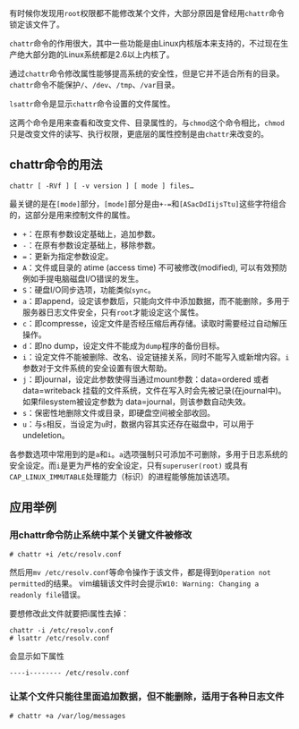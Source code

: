 有时候你发现用`root`权限都不能修改某个文件，大部分原因是曾经用`chattr`命令锁定该文件了。

`chattr`命令的作用很大，其中一些功能是由Linux内核版本来支持的，不过现在生产绝大部分跑的Linux系统都是2.6以上内核了。

通过`chattr`命令修改属性能够提高系统的安全性，但是它并不适合所有的目录。`chattr`命令不能保护`/`、`/dev`、`/tmp`、`/var`目录。

`lsattr`命令是显示`chattr`命令设置的文件属性。

这两个命令是用来查看和改变文件、目录属性的，与`chmod`这个命令相比，`chmod`只是改变文件的读写、执行权限，更底层的属性控制是由`chattr`来改变的。

## chattr命令的用法
```
chattr [ -RVf ] [ -v version ] [ mode ] files…
```
最关键的是在`[mode]`部分，`[mode]`部分是由`+-=`和`[ASacDdIijsTtu]`这些字符组合的，这部分是用来控制文件的属性。

* `+`：在原有参数设定基础上，追加参数。
* `-`：在原有参数设定基础上，移除参数。
* `=`：更新为指定参数设定。
* `A`：文件或目录的 atime (access time) 不可被修改(modified), 可以有效预防例如手提电脑磁盘I/O错误的发生。
* `S`：硬盘I/O同步选项，功能类似`sync`。
* `a`：即append，设定该参数后，只能向文件中添加数据，而不能删除，多用于服务器日志文件安全，只有`root`才能设定这个属性。
* `c`：即compresse，设定文件是否经压缩后再存储。读取时需要经过自动解压操作。
* `d`：即no dump，设定文件不能成为`dump`程序的备份目标。
* `i`：设定文件不能被删除、改名、设定链接关系，同时不能写入或新增内容。`i`参数对于文件系统的安全设置有很大帮助。
* `j`：即journal，设定此参数使得当通过mount参数：data=ordered 或者 data=writeback 挂载的文件系统，文件在写入时会先被记录(在journal中)。如果filesystem被设定参数为 data=journal，则该参数自动失效。
* `s`：保密性地删除文件或目录，即硬盘空间被全部收回。
* `u`：与`s`相反，当设定为`u`时，数据内容其实还存在磁盘中，可以用于undeletion。

各参数选项中常用到的是`a`和`i`。`a`选项强制只可添加不可删除，多用于日志系统的安全设定。而`i`是更为严格的安全设定，只有`superuser(root)` 或具有`CAP_LINUX_IMMUTABLE`处理能力（标识）的进程能够施加该选项。

## 应用举例

### 用chattr命令防止系统中某个关键文件被修改
```
# chattr +i /etc/resolv.conf
```
然后用`mv /etc/resolv.conf`等命令操作于该文件，都是得到`Operation not permitted`的结果。
vim编辑该文件时会提示`W10: Warning: Changing a readonly file`错误。

要想修改此文件就要把i属性去掉：
```
chattr -i /etc/resolv.conf
# lsattr /etc/resolv.conf
```
会显示如下属性
```
----i-------- /etc/resolv.conf
```

### 让某个文件只能往里面追加数据，但不能删除，适用于各种日志文件
```
# chattr +a /var/log/messages
```
